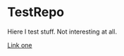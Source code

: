 # TestRepo
Hiere I test stuff. Not interesting at all.

[Link one](https://github.com/Salatfreak/TestRepo/releases)
